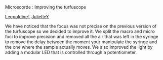 Microscorde : Improving the turfuscope

[LeopoldineT](https://github.com/LeopoldineT)
[JulietteY](https://github.com/JulietteY)

  We have noticed that the focus was not precise on the previous version of the turfuscope so we decided to improve it. We split the macro and micro foci to improve precision and removed all the air that was left in the syringe to remove the delay between the moment your manipulate the syringe and the one where the sample actually moves.
  We also improved the light by adding a modular LED that is controlled through a potentiometer.
  
 
